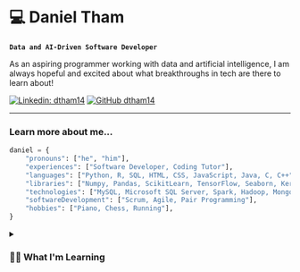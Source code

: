 # 💻 Daniel Tham

**`Data and AI-Driven Software Developer`**

As an aspiring programmer working with data and artificial intelligence, I am always hopeful and excited about what breakthroughs in tech are there to learn about!

[![Linkedin: dtham14](https://img.shields.io/badge/-dtham14-blue?style=flat-square&logo=Linkedin&logoColor=white&link=https://www.linkedin.com/in/dtham14/)](https://www.linkedin.com/in/dtham14/)
[![GitHub dtham14](https://img.shields.io/github/followers/dtham14?label=follow&style=social)](https://github.com/Dtham14)

---

### Learn more about me...  

```python
daniel = {
    "pronouns": ["he", "him"],
    "experiences": ["Software Developer, Coding Tutor"],
    "languages": ["Python, R, SQL, HTML, CSS, JavaScript, Java, C, C++"],
    "libraries": ["Numpy, Pandas, ScikitLearn, TensorFlow, Seaborn, Keras, PyTorch"], 
    "technologies": ["MySQL, Microsoft SQL Server, Spark, Hadoop, MongoDB, Flask, Docker"],
    "softwareDevelopment": ["Scrum, Agile, Pair Programming"],
    "hobbies": ["Piano, Chess, Running"],
}
```

<details>
 <summary><h3>👨‍💻 What I'm Learning</h3></summary>
   - Exploring various web scraping techniques to create a web scrapper to scrape game data\n
   - Statistics and Data Science  

